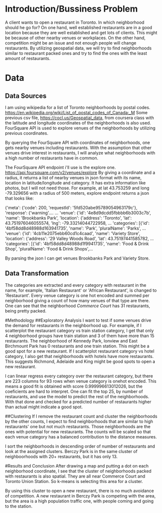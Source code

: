 # Introduction/Bussiness Problem
A client wants to open a restaurant in Toronto. In which neighborhood should he go for?
On one hand, well established restaurants are in a good location because they are well established and
get lots of clients. This might be because of other nearby venues or workplaces. On the other hand, 
competition might be an issue and not enough people will change restaurants. By utilizing geospatial data, 
we will try to find neighborhoods similar to restaurant packed ones and try to find the ones with the least
amount of restaurants.

# Data
## Data Sources
I am using wikipedia for a list of Toronto neighborhoods by postal codes. https://en.wikipedia.org/wiki/List_of_postal_codes_of_Canada:_M
Some previous csv file, https://cocl.us/Geospatial_data, from coursera class with the latitude and longitude coordinates 
of the  neighborhoods is also used. FourSquare API is used to explore 
venues of the neighborhoods by utilizing previous coordinates.

By querying the FourSquare API with coordinates of neighborhoods, one gets nearby venues including restaurants.
With the assumption that other venues drive interest in restaurants, I will analyze what neighborhoods with
a high number of restaurants have in common.

The FourSquare API endpoint i'll use is the explore one. https://api.foursquare.com/v2/venues/explore
By giving a coordinate and a radius, it returns a list of nearby venues in json format with its name, location in
latitude/longitude and category. It has extra information like photos, but I will not need those. For example,
at lat 43.753259 and long -79.329656 with a radius of 500 meters, explore endpoint returns a json that looks like:

{'meta': {'code': 200, 'requestId': '5fd520abe95789054963179c'}, 'response': {'warning'....
... 'venue': {'id': '4e8d9dcdd5fbbbb6b3003c7b', 'name': 'Brookbanks Park', 
'location': {'address': 'Toronto', 'lat': 43.751976046055574, 'lng': -79.33214044722958, ...
'categories': [{'id': '4bf58dd8d48988d163941735', 'name': 'Park', 'pluralName': 'Parks', ...
'venue': {'id': '4cb11e2075ebb60cd1c4caad', 'name': 'Variety Store', 
'location': {'address': '29 Valley Woods Road', 'lat': 43.75197441585782, ... 
'categories': [{'id': '4bf58dd8d48988d1f9941735', 'name': 'Food & Drink Shop', 'pluralName': 'Food & Drink Shops',... 

By parsing the json I can get venues Brookbanks Park and Variety Store.

## Data Transformation
The categories are extracted and every category with restaurant in the name, for example, 'Italian Restaurant' 
or 'African Restaurant', is changed to 'Restaurant'. Every venue category is one hot encoded and summed 
per neighborhood giving a count of how many venues of that type are there. One can see that the neighborhood 
*Commerce Court* has 31 restaurants, being pretty packed.

#Methodology
##Exploratory Analysis
I want to test if some venues drive the demand for restaurants in the neighborhood up. For example,
if I scatterplot the restaurant category vs train station category, I get that only 4 neighborhood groups
have train station and 3 of them have more than 15 restaurants. The neighborhood of Kennedy Park, Ionview and
East Birchmount Park has 0 restaurants and one train station. This might be a good spot for a new restaurant.
If I scatterplot restaurant category vs hotel category, I also get that neighborhoods with hotels have more
restaurants. This suggests Richmond, Adelaide and King might be good spots to open a new restaurant.

I can linear regress every category over the restaurant category, but there are 223 columns for 93 rows when 
venue category is onehot encoded. This means a good fit is obtained with score 0.999996613012026, but the coeficients are 
hard to interpret. One can fit the top 25, by number of restaurants, and use the model to predict the rest of the 
neighborhoods. With that done and checked for a predicted number of restaurants higher than actual might indicate a good
spot.

##Clustering
If I remove the restaurant count and cluster the neighborhoods by the other counts, I expect to find neighborhoods that 
are similar to high restaurants' one but not much restaurants. Those neighborhoods are the ones with potential for new 
restaurants. The counts will be scaled so that each venue category has a balanced contribution to the distance measures.

I sort the neighborhoods in descending order of number of restaurants and look at the assigned clusters. Berczy Park is
in the same cluster of neighboorhoods with 20+ restaurants, but it has only 13.

#Results and Conclusion
After drawing a map and putting a dot on each neighborhood coordinate, I see that the cluster of neighborhoods packed with 
restaurants is also spatial. They are all near Commerce Court and Toronto Union Station. So k-means is selecting this area
for a cluster.

By using this cluster to open a new restaurant, there is no much avoidance of competition. A new restaurant in Berczy Park is
competing with the area, but the area is a high population traffic one, with people coming and going to the station.
